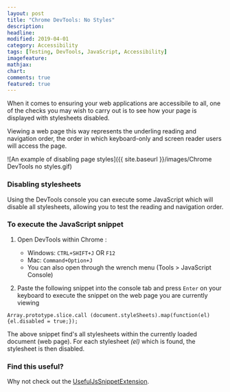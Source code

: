 ```yaml
---
layout: post
title: "Chrome DevTools: No Styles"
description: 
headline: 
modified: 2019-04-01
category: Accessibility
tags: [Testing, DevTools, JavaScript, Accessibility]
imagefeature: 
mathjax: 
chart: 
comments: true
featured: true
---
```


When it comes to ensuring your web applications are accessibile to all, one of the checks you may wish to carry out is to see how your page is displayed with stylesheets disabled. 

Viewing a web page this way represents the underling reading and navigation order, the order in which keyboard-only and screen reader users will access the page.

![An example of disabling page styles]({{ site.baseurl }}/images/Chrome DevTools no styles.gif)

### Disabling stylesheets
Using the DevTools console you can execute some JavaScript which will disable all stylesheets, allowing you to test the reading and navigation order.

### To execute the JavaScript snippet

1. Open DevTools within Chrome :
	* Windows: `CTRL+SHIFT+J` OR `F12`
	* Mac: `Command+Option+J`
	* You can also open through the wrench menu (Tools > JavaScript Console)

2. Paste the following snippet into the console tab and press `Enter` on your keyboard to execute the snippet on the web page you are currently viewing

`Array.prototype.slice.call (document.styleSheets).map(function(el){el.disabled = true;});`

The above snippet find's all stylesheets within the currently loaded document (web page). For each stylesheet *(el)* which is found, the stylesheet is then disabled.

### Find this useful?

Why not check out the [UsefulJsSnippetExtension](https://github.com/eviltester/usefuljssnippetextension).